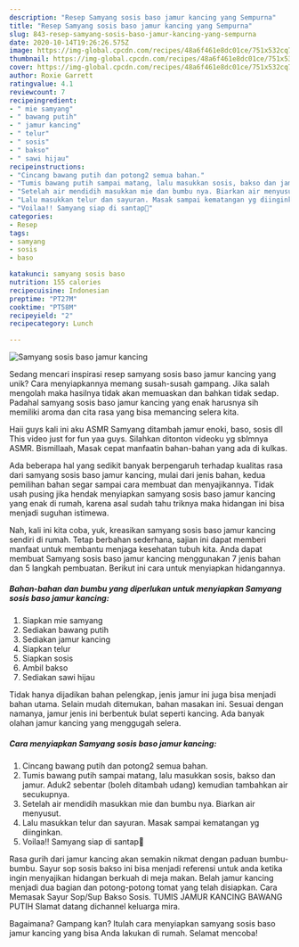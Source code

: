 ```yaml
---
description: "Resep Samyang sosis baso jamur kancing yang Sempurna"
title: "Resep Samyang sosis baso jamur kancing yang Sempurna"
slug: 843-resep-samyang-sosis-baso-jamur-kancing-yang-sempurna
date: 2020-10-14T19:26:26.575Z
image: https://img-global.cpcdn.com/recipes/48a6f461e8dc01ce/751x532cq70/samyang-sosis-baso-jamur-kancing-foto-resep-utama.jpg
thumbnail: https://img-global.cpcdn.com/recipes/48a6f461e8dc01ce/751x532cq70/samyang-sosis-baso-jamur-kancing-foto-resep-utama.jpg
cover: https://img-global.cpcdn.com/recipes/48a6f461e8dc01ce/751x532cq70/samyang-sosis-baso-jamur-kancing-foto-resep-utama.jpg
author: Roxie Garrett
ratingvalue: 4.1
reviewcount: 7
recipeingredient:
- " mie samyang"
- " bawang putih"
- " jamur kancing"
- " telur"
- " sosis"
- " bakso"
- " sawi hijau"
recipeinstructions:
- "Cincang bawang putih dan potong2 semua bahan."
- "Tumis bawang putih sampai matang, lalu masukkan sosis, bakso dan jamur. Aduk2 sebentar (boleh ditambah udang) kemudian tambahkan air secukupnya."
- "Setelah air mendidih masukkan mie dan bumbu nya. Biarkan air menyusut."
- "Lalu masukkan telur dan sayuran. Masak sampai kematangan yg diinginkan."
- "Voilaa!! Samyang siap di santap🤗"
categories:
- Resep
tags:
- samyang
- sosis
- baso

katakunci: samyang sosis baso 
nutrition: 155 calories
recipecuisine: Indonesian
preptime: "PT27M"
cooktime: "PT58M"
recipeyield: "2"
recipecategory: Lunch

---
```



![Samyang sosis baso jamur kancing](https://img-global.cpcdn.com/recipes/48a6f461e8dc01ce/751x532cq70/samyang-sosis-baso-jamur-kancing-foto-resep-utama.jpg)

Sedang mencari inspirasi resep samyang sosis baso jamur kancing yang unik? Cara menyiapkannya memang susah-susah gampang. Jika salah mengolah maka hasilnya tidak akan memuaskan dan bahkan tidak sedap. Padahal samyang sosis baso jamur kancing yang enak harusnya sih memiliki aroma dan cita rasa yang bisa memancing selera kita.

Haii guys kali ini aku ASMR Samyang ditambah jamur enoki, baso, sosis dll This video just for fun yaa guys. Silahkan ditonton videoku yg sblmnya ASMR. Bismillaah, Masak cepat manfaatin bahan-bahan yang ada di kulkas.

Ada beberapa hal yang sedikit banyak berpengaruh terhadap kualitas rasa dari samyang sosis baso jamur kancing, mulai dari jenis bahan, kedua pemilihan bahan segar sampai cara membuat dan menyajikannya. Tidak usah pusing jika hendak menyiapkan samyang sosis baso jamur kancing yang enak di rumah, karena asal sudah tahu triknya maka hidangan ini bisa menjadi suguhan istimewa.


Nah, kali ini kita coba, yuk, kreasikan samyang sosis baso jamur kancing sendiri di rumah. Tetap berbahan sederhana, sajian ini dapat memberi manfaat untuk membantu menjaga kesehatan tubuh kita. Anda dapat membuat Samyang sosis baso jamur kancing menggunakan 7 jenis bahan dan 5 langkah pembuatan. Berikut ini cara untuk menyiapkan hidangannya.

<!--inarticleads1-->

##### Bahan-bahan dan bumbu yang diperlukan untuk menyiapkan Samyang sosis baso jamur kancing:

1. Siapkan  mie samyang
1. Sediakan  bawang putih
1. Sediakan  jamur kancing
1. Siapkan  telur
1. Siapkan  sosis
1. Ambil  bakso
1. Sediakan  sawi hijau


Tidak hanya dijadikan bahan pelengkap, jenis jamur ini juga bisa menjadi bahan utama. Selain mudah ditemukan, bahan masakan ini. Sesuai dengan namanya, jamur jenis ini berbentuk bulat seperti kancing. Ada banyak olahan jamur kancing yang menggugah selera. 

<!--inarticleads2-->

##### Cara menyiapkan Samyang sosis baso jamur kancing:

1. Cincang bawang putih dan potong2 semua bahan.
1. Tumis bawang putih sampai matang, lalu masukkan sosis, bakso dan jamur. Aduk2 sebentar (boleh ditambah udang) kemudian tambahkan air secukupnya.
1. Setelah air mendidih masukkan mie dan bumbu nya. Biarkan air menyusut.
1. Lalu masukkan telur dan sayuran. Masak sampai kematangan yg diinginkan.
1. Voilaa!! Samyang siap di santap🤗


Rasa gurih dari jamur kancing akan semakin nikmat dengan paduan bumbu-bumbu. Sayur sop sosis bakso ini bisa menjadi referensi untuk anda ketika ingin menyajikan hidangan berkuah di meja makan. Belah jamur kancing menjadi dua bagian dan potong-potong tomat yang telah disiapkan. Cara Memasak Sayur Sop/Sup Bakso Sosis. TUMIS JAMUR KANCING BAWANG PUTIH Slamat datang dichannel keluarga mira. 

Bagaimana? Gampang kan? Itulah cara menyiapkan samyang sosis baso jamur kancing yang bisa Anda lakukan di rumah. Selamat mencoba!
